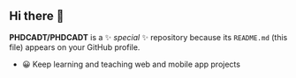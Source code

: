 ## Hi there 👋


**PHDCADT/PHDCADT** is a ✨ _special_ ✨ repository because its `README.md` (this file) appears on your GitHub profile.

- 😀 Keep learning and teaching web and mobile app projects

